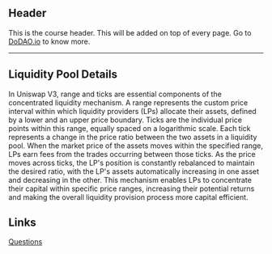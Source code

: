 ## Header
This is the course header. This will be added on top of every page. Go to [DoDAO.io](https://www.dodao.io) to know more.

---

## Liquidity Pool Details
 
In Uniswap V3, range and ticks are essential components of the concentrated liquidity mechanism. A range represents the custom price interval within which liquidity providers (LPs) allocate their assets, defined by a lower and an upper price boundary. Ticks are the individual price points within this range, equally spaced on a logarithmic scale. Each tick represents a change in the price ratio between the two assets in a liquidity pool. When the market price of the assets moves within the specified range, LPs earn fees from the trades occurring between those ticks. As the price moves across ticks, the LP's position is constantly rebalanced to maintain the desired ratio, with the LP's assets automatically increasing in one asset and decreasing in the other. This mechanism enables LPs to concentrate their capital within specific price ranges, increasing their potential returns and making the overall liquidity provision process more capital efficient.






## Links




[Questions](./../../generated/questions/liquidity-pool-details.md)
